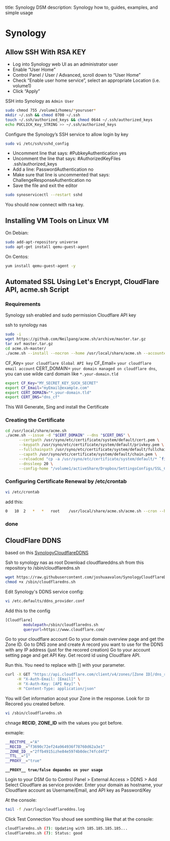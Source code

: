 title: Synology DSM
description: Synology how to, guides, examples, and simple usage

# Synology

## Allow SSH With RSA KEY

* Log into Synology web UI as an administrator user
* Enable “User Home”
* Control Panel / User / Advanced, scroll down to “User Home”
* Check “Enable user home service”, select an appropriate Location (i.e. volume1)
* Click “Apply”

SSH into Synology as `Admin User`

```bash
sudo chmod 755 /volume1/homes/*youruser*
mkdir ~/.ssh && chmod 0700 ~/.ssh
touch ~/.ssh/authorized_keys && chmod 0644 ~/.ssh/authorized_keys
echo PUCLICK_Key_STRING >> ~/.ssh/authorized_keys
```

Configure the Synology’s SSH service to allow login by key

```bash
sudo vi /etc/ssh/sshd_config
```

* Uncomment line that says: #PubkeyAuthentication yes
* Uncomment the line that says: #AuthorizedKeyFiles .ssh/authorized_keys
* Add a line: PasswordAuthentication no
* Make sure that line is uncommented that says: ChallengeResponseAuthentication no
* Save the file and exit the editor

```bash
sudo synoservicectl --restart sshd
```

You should now connect with rsa key.

## Installing VM Tools on Linux VM

On Debian:

```bash
sudo add-apt-repository universe
sudo apt-get install qemu-guest-agent
```

On Centos:

```bash
yum install qemu-guest-agent -y
```

## Automated SSL Using Let's Encrypt, CloudFlare API, acme.sh Script

### Requirements

Synology ssh enabled and sudo permission
Cloudflare API key

ssh to synology nas

```bash
sudo -i
wget https://github.com/Neilpang/acme.sh/archive/master.tar.gz
tar xvf master.tar.gz
cd acme.sh-master/
./acme.sh --install --nocron --home /usr/local/share/acme.sh --accountemail "email@example.com"
```

CF_Key= `your cloudflare Global API key`
CF_Email= `your cloudflare email account`
CERT_DOMAIN= `your domain managed on cloudflare dns`, you can use wilde card domain like `*.your-domain.tld`

```bash
export CF_Key="MY_SECRET_KEY_SUCH_SECRET"
export CF_Email="myEmail@example.com"
export CERT_DOMAIN="*.your-domain.tld"
export CERT_DNS="dns_cf"
```

This Will Generate, Sing and install the Certificate

### Creating the Certificate

```bash
cd /usr/local/share/acme.sh
./acme.sh --issue -d "$CERT_DOMAIN" --dns "$CERT_DNS" \
      --certpath /usr/syno/etc/certificate/system/default/cert.pem \
      --keypath /usr/syno/etc/certificate/system/default/privkey.pem \
      --fullchainpath /usr/syno/etc/certificate/system/default/fullchain.pem \
      --capath /usr/syno/etc/certificate/system/default/chain.pem \
      --reloadcmd "cp -a /usr/syno/etc/certificate/system/default/* `find /usr/syno/etc/certificate/_archive/ -maxdepth 1 -mindepth 1 -type d` && /usr/syno/sbin/synoservicectl --reload nginx" \
      --dnssleep 20 \
      --config-home "/volume1/activeShare/Dropbox/SettingsConfigs/SSL_Certificates"
```

### Configuring Certificate Renewal by /etc/crontab

```bash
vi /etc/crontab
```

add this:

```bash
0   10  2   *   *   root    /usr/local/share/acme.sh/acme.sh --cron --home /volume1/activeShare/Dropbox/SettingsConfigs/SSL_Certificates
```

### done

## CloudFlare DDNS

based on this [SynologyCloudflareDDNS](https://github.com/joshuaavalon/SynologyCloudflareDDNS)

Ssh to synology nas as root
Download cloudflareddns.sh from this repository to /sbin/cloudflaredns.sh

```bash
wget https://raw.githubusercontent.com/joshuaavalon/SynologyCloudflareDDNS/master/cloudflareddns.sh -O /sbin/cloudflaredns.sh
chmod +x /sbin/cloudflaredns.sh
```

Edit Synology's DDNS service config:

```bash
vi /etc.defaults/ddns_provider.conf
```

Add this to the config

```bash
[Cloudflare]
        modulepath=/sbin/cloudflaredns.sh
        queryurl=https://www.cloudflare.com/
```

Go to your cloudflare account
Go to your domain overview page and get the Zone ID.
Go to DNS zone and create A record you want to use for the DDNS with any IP address (just for the recored creation)
Go to your account setting page and get API Key.
Get record id using Cloudflare API.

Run this. You need to replace with [] with your parameter.

```bash
curl -X GET "https://api.cloudflare.com/client/v4/zones/[Zone ID]/dns_records" \
     -H "X-Auth-Email: [Email]" \
     -H "X-Auth-Key: [API Key]" \
     -H "Content-Type: application/json"
```

You will Get information acout your Zone in the response. Look for `ID` Recored you created before.

```bash
vi /sbin/cloudflaredns.sh
```

chnage **RECID**, **ZONE_ID** with the values you got before.

exmaple:

```bash
__RECTYPE__="A"
__RECID__="f3690c72ef24a964936f78760d62a3e1"
__ZONE_ID__="2ffb4915izhe84e5974b0dec74fcd4f2"
__TTL__="1"
__PROXY__="true"
```

**`__PROXY__ true/false depandes on your usage`**

Login to your DSM
Go to Control Panel > External Access > DDNS > Add
Select Cloudflare as service provider. Enter your domain as hostname, your Cloudflare account as Username/Email, and API key as Password/Key

At the console:

```bash
tail -f /var/log/cloudflareddns.log
```

Click Test Connection
You shoud see somthing like that at the console:

```bash
cloudflaredns.sh (7): Updating with 185.185.185.185...
cloudflaredns.sh (7): Status: good
```
